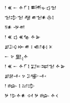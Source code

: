 <div class='block'>
<div class='line'>𒁹 𒌍 𒀸 𒅆𒇲𒋙 𒌦𒉡𒌓𒈠</div>
<div class='line'>𒈠𒄠𒈠 𒆷 𒌑𒈠𒀭𒁲𒋙</div>
<div class='line'>𒀀𒀭 𒋩𒉣</div>
<div class='line'>𒁹 𒌍 𒌓 𒌍𒆚 𒅆𒅕</div>
<div class='line'>𒋗𒊒𒌒𒁍𒌑 𒑱 𒅗𒈬 𒉽</div>
<div class='line'>𒀸 𒆳 𒅅𒅆</div>
<div class='line'>𒁹 𒌍 𒀸 𒅆𒇲𒋙 𒍑𒋰𒉈𒈠 𒅆𒅕</div>
<div class='line'>𒋗𒇧𒋾 𒆳 𒊒𒊌𒋾</div>
<div class='line'>𒁹 𒈗 𒋙 𒁺𒄠</div>
<div class='line'>𒃻 𒁹𒌇𒅆𒀭 𒀴 𒃻 𒈗 𒅆𒌋</div>
</div>